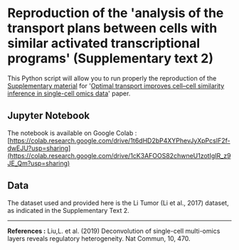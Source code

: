 # Reproduction of the 'analysis of the transport plans between cells with similar activated transcriptional programs' (Supplementary text 2)

This Python script will allow you to run properly the reproduction of the [Supplementary material](https://oup.silverchair-cdn.com/oup/backfile/Content_public/Journal/bioinformatics/38/8/10.1093_bioinformatics_btac084/1/btac084_supplementary_data.zip?Expires=1659429360&Signature=nMn7Eju9SgLcv0wpX~JzvvFCSFokofXn95wYKUFEVS0yE2HjawQRjz9p~w1BgrO54ni5mmYxXMN1zMkWyeeZglQz-~m9vvJDhm1TUr17kLvxqPKII2es0XdLEWOPcQh64EFvUxRVF3WTG5dCBoOYT-WH8oPt1z-t1DIA52BTLgVcuvcXoG4xmMuiJK4dj1dGSRIpbDm1nLRTx9~ZGSSR8K8zWuY-nQZN47219VU3wNGLXcVZ0RasGFa9C3Yxa3udTVWYNmckyWcp9GRymluBeiqBpq-67HFKEzORM8j3s7VGOrZBM7u9c9~dKKnDBNoA9PFhJD-H0bPCjnB~uVI6FQ__&Key-Pair-Id=APKAIE5G5CRDK6RD3PGA) for '[Optimal transport improves cell–cell similarity inference in single-cell omics data](https://academic.oup.com/bioinformatics/article/38/8/2169/6528312#supplementary-data)' paper. 


## Jupyter Notebook
The notebook is available on Google Colab : [https://colab.research.google.com/drive/1t6dHD2bP4XYPhevJyXpPcsIF2f-dwEJU?usp=sharing](https://colab.research.google.com/drive/1cK3AFOOS82chwneU1zotIgIR_z9JE_Qm?usp=sharing)

## Data
The dataset used and provided here is the Li Tumor (Li et al., 2017) dataset, as indicated in the Supplementary Text 2.


---
**References :**
Liu,L. et al. (2019) Deconvolution of single-cell multi-omics layers reveals regulatory heterogeneity. Nat Commun, 10, 470.
